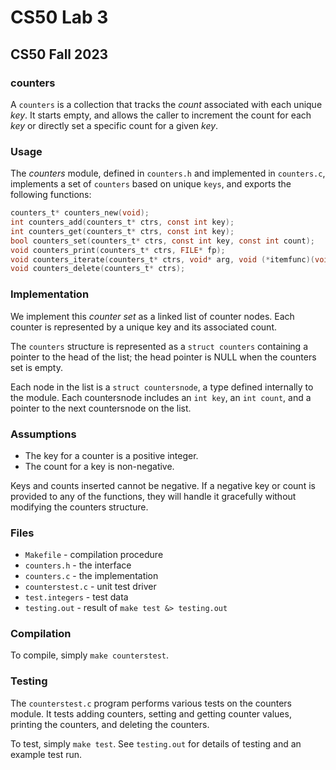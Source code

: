 # CS50 Lab 3
## CS50 Fall 2023

### counters

A `counters` is a collection that tracks the _count_ associated with each unique _key_. It starts empty, and allows the caller to increment the count for each _key_ or directly set a specific count for a given _key_.

### Usage

The *counters* module, defined in `counters.h` and implemented in `counters.c`, implements a set of `counters` based on unique `keys`, and exports the following functions:

```c
counters_t* counters_new(void);
int counters_add(counters_t* ctrs, const int key);
int counters_get(counters_t* ctrs, const int key);
bool counters_set(counters_t* ctrs, const int key, const int count);
void counters_print(counters_t* ctrs, FILE* fp);
void counters_iterate(counters_t* ctrs, void* arg, void (*itemfunc)(void* arg, const int key, const int count));
void counters_delete(counters_t* ctrs);
```

### Implementation

We implement this *counter set* as a linked list of counter nodes. Each counter is represented by a unique key and its associated count.

The `counters` structure is represented as a `struct counters` containing a pointer to the head of the list; the head pointer is NULL when the counters set is empty.

Each node in the list is a `struct countersnode`, a type defined internally to the module. Each countersnode includes an `int key`, an `int count`, and a pointer to the next countersnode on the list.

### Assumptions

- The key for a counter is a positive integer.
- The count for a key is non-negative.

Keys and counts inserted cannot be negative. If a negative key or count is provided to any of the functions, they will handle it gracefully without modifying the counters structure.

### Files

* `Makefile` - compilation procedure
* `counters.h` - the interface
* `counters.c` - the implementation
* `counterstest.c` - unit test driver
* `test.integers` - test data
* `testing.out` - result of `make test &> testing.out`

### Compilation

To compile, simply `make counterstest`.

### Testing

The `counterstest.c` program performs various tests on the counters module. It tests adding counters, setting and getting counter values, printing the counters, and deleting the counters.

To test, simply `make test`.
See `testing.out` for details of testing and an example test run.